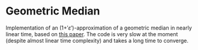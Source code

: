 # Geometric Median
Implementation of an (1+$'\varepsilon'$)-approximation of a geometric median in nearly linear time, based on [this paper](https://arxiv.org/abs/1606.05225).
The code is very slow at the moment (despite almost linear time complexity) and takes a long time to converge.

